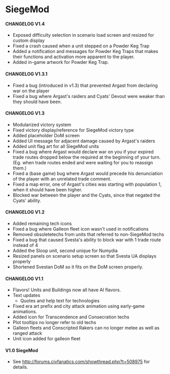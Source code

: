 SiegeMod
====

#### CHANGELOG V1.4
- Exposed difficulty selection in scenario load screen and resized for custom display
- Fixed a crash caused when a unit stepped on a Powder Keg Trap
- Added a notification and messages for Powder Keg Traps that makes their functions and activation more apparent to the player.
- Added in-game artwork for Powder Keg Trap.

#### CHANGELOG V1.3.1
- Fixed a bug (introduced in v1.3) that prevented Argast from declaring war on the player
- Fixed a bug where Argast's raiders and Cyats' Devout were weaker than they should have been.

#### CHANGELOG V1.3
- Modularized victory system
- Fixed victory display/reference for SiegeMod victory type
- Added placeholder DoM screen
- Added UI message for adjacent damage caused by Argast's raiders
- Added unit flag art for all SiegeMod units
- Fixed a bug where Argast would declare war on you if your expired trade routes dropped below the required at the beginning of your turn. (Eg. when trade routes ended and were waiting for you to reassign them.)
- Fixed a (base game) bug where Argast would precede his denunciation of the player with an unrelated trade comment.
- Fixed a map error, one of Argast's cities was starting with population 1, when it should have been higher.
- Blocked war between the player and the Cyats, since that negated the Cyats' ability.

#### CHANGELOG V1.2
- Added remaining tech icons
- Fixed a bug where Galleon fleet icon wasn't used in notifications
- Removed obsoletetechs from units that referred to non-SiegeMod techs
- Fixed a bug that caused Svesta's ability to block war with 1 trade route instead of 4
- Added the Sloop unit, second unique for Numydia
- Resized panels on scenario setup screen so that Svesta UA displays properly
- Shortened Svestan DoM so it fits on the DoM screen properly.

#### CHANGELOG V1.1

- Flavors! Units and Buildings now all have AI flavors.
- Text updates
    - Quotes and help text for technologies
- Fixed era art prefix and city attack animation using early-game animations.
- Added icon for Transcendence and Consecration techs
- Plot tooltips no longer refer to old techs
- Galleon fleets and Conscripted Rakers can no longer melee as well as ranged attack
- Unit icon added for galleon fleet

#### V1.0 SiegeMod
- See http://forums.civfanatics.com/showthread.php?t=508975 for details.
